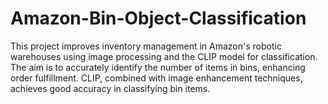 # Amazon-Bin-Object-Classification
This project improves inventory management in Amazon's robotic warehouses using image processing and the CLIP model for classification. The aim is to accurately identify the number of items in bins, enhancing order fulfillment. CLIP, combined with image enhancement techniques, achieves good accuracy in classifying bin items.
